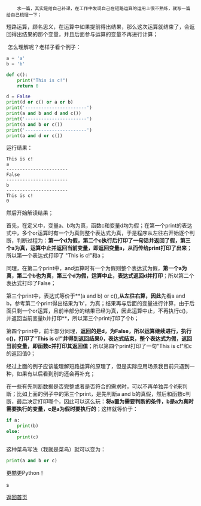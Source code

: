 		水一篇，其实是给自己补课，在工作中发现自己在短路运算的运用上很不熟练，就写一篇给自己梳理一下；

​		短路运算，顾名思义，在运算中如果提前得出结果，那么这次运算就结束了，会返回得出结果的那个变量，并且后面参与运算的变量不再进行计算；

​		怎么理解呢？老样子看个例子：

```python
a = 'a'
b = 'b'

def c():
    print("This is c!")
    return 0

d = False
print(d or c() or a or b)
print('-----------------------')
print(a and b and d and c())
print('-----------------------')
print(a and b or c())
print('-----------------------')
print(a and d or c())

```

运行结果：

```
This is c!
a
-----------------------
False
-----------------------
b
-----------------------
This is c!
0
```

然后开始解读结果；

首先，在定义中，变量a、b均为真，函数c和变量d均为假；在第一个print的表达式中，多个or运算时有一个为真则整个表达式为真，于是程序从左往右开始逐个判断，判断过程为：**第一个d为假，第二个c执行后打印了一句话并返回了假，第三个a为真，运算中止并返回当前变量，即返回变量a，从而传给print打印了出来**；所以第一个表达式打印了 "This is c!"和a；

同理，在第二个print中，and运算时有一个为假则整个表达式为假，**第一个a为真，第二个b也为真，第三个d为假，运算中止，表达式返回d并打印**；所以第二个表达式打印了False；

第三个print中，表达式等价于**(a and b) or c()**,从左往右算，因此**先看a and b，参考第二个print得出结果为'b'，为真；结果再与后面的变量进行计算，由于后面只剩一个or运算，且前半部分的结果已经为真，因此运算中止，不再执行c()，并返回当前变量b并打印**，所以第三个print打印了个b；

第四个print中，前半部分同理，**返回的是d，为False，所以运算继续进行，执行c()，打印了"This is c!"并得到返回结果0，表达式结束，整个表达式为假，返回当前变量，即函数c并打印其返回值**；所以第四个print打印了一句"This is c!"和c的返回值0；



经过上面的例子应该能理解短路运算的原理了，但是实际应用场景我目前只遇到一种，如果有以后看到别的还会再补充；

在一些有先判断数据是否完整或者是否符合的需求时，可以不再单独弄个if来判断；比如上面的例子中的第三个print，是先判断a and b的真假，然后和函数c判断，最后决定打印哪个，因此可以这么玩：**将a置为需要判断的条件，b是a为真时需要执行的变量，c是a为假时要执行的**；这样就等价于：

```python
if a:
    print(b)
else:
    print(c)
```

这种菜鸟写法（我就是菜鸟）就可以变为：

```python
print(a and b or c)
```

更酷更Python！



s

[返回首页](https://ko710395.github.io/)